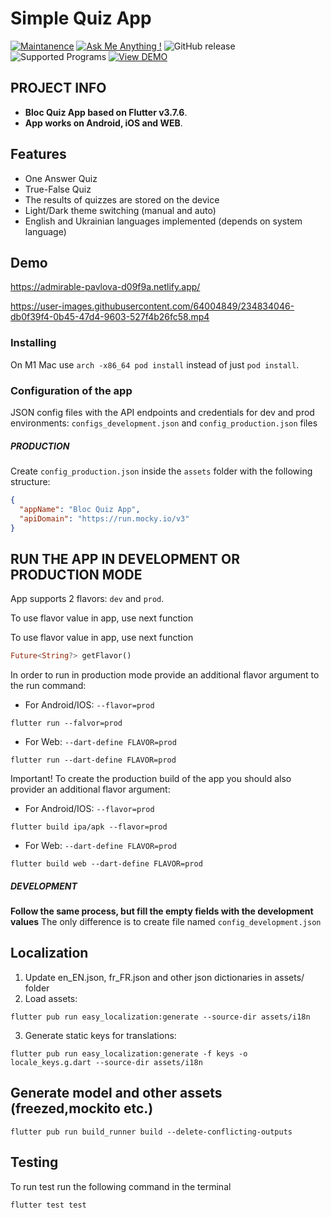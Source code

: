 # Simple Quiz App


[![Maintanence](https://img.shields.io/badge/Maintenance-yes%3F-blue.svg)]()
[![Ask Me Anything !](https://img.shields.io/badge/Ask%20me-anything-1abc9c.svg)]()
![GitHub release](https://img.shields.io/badge/release-v1.0.0-blue)
![Supported Programs](https://img.shields.io/badge/Platform-Android%20|%20iOS%20|%20Web%20%20-blue.svg?logo=flutter)
[![View DEMO](https://img.shields.io/badge/VIEW-DEMO-lightgreen.svg)](https://glowing-pixie-a925de.netlify.app/)

## PROJECT INFO

- **Bloc Quiz App based on Flutter v3.7.6**.
- **App works on Android, iOS and WEB**.

## Features

- One Answer Quiz
- True-False Quiz
- The results of quizzes are stored on the device
- Light/Dark theme switching (manual and auto)
- English and Ukrainian languages implemented (depends on system language)

## Demo
https://admirable-pavlova-d09f9a.netlify.app/


https://user-images.githubusercontent.com/64004849/234834046-db0f39f4-0b45-47d4-9603-527f4b26fc58.mp4


### Installing

On M1 Mac use `arch -x86_64 pod install` instead of just `pod install`.

### Configuration of the app
JSON config files with the API endpoints and credentials for dev and prod
environments: `configs_development.json` and `config_production.json` files

##### PRODUCTION

Create `config_production.json` inside the `assets` folder with the following structure:

```json
{
  "appName": "Bloc Quiz App",
  "apiDomain": "https://run.mocky.io/v3"
}
```

## RUN THE APP IN DEVELOPMENT OR PRODUCTION MODE

App supports 2 flavors: `dev` and `prod`.

To use flavor value in app, use next function

To use flavor value in app, use next function

```dart
Future<String?> getFlavor()
```

In order to run in production mode provide an additional flavor argument to the run
command:

- For Android/IOS:  `--flavor=prod`

```shell
flutter run --falvor=prod
```

- For Web: `--dart-define FLAVOR=prod`

```shell
flutter run --dart-define FLAVOR=prod
```


Important! To create the production build of the app you should also provider an
additional flavor argument:

- For Android/IOS:  `--flavor=prod`

```shell
flutter build ipa/apk --flavor=prod
```

- For Web: `--dart-define FLAVOR=prod`

```shell
flutter build web --dart-define FLAVOR=prod
```




##### DEVELOPMENT

**Follow the same process, but fill the empty fields with the development values**
The only difference is to create file named `config_development.json`

## Localization

1. Update en_EN.json, fr_FR.json and other json dictionaries in assets/ folder
2. Load assets:

```shell
flutter pub run easy_localization:generate --source-dir assets/i18n
```

3. Generate static keys for translations:

```shell
flutter pub run easy_localization:generate -f keys -o locale_keys.g.dart --source-dir assets/i18n
```

## Generate model and other assets (freezed,mockito etc.)

```shell
flutter pub run build_runner build --delete-conflicting-outputs
```

## Testing

To run test run the following command in the terminal
```shell
flutter test test
```



